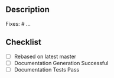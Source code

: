 <!--
Short description of change in documentation
-->

Description
-----------
<!--
Additional information about the PR answering following questions:

* Is this new addition to documentation ?
* Is this change correction of existing documentation?
* More detail if necessary to describe all commits in pull request.
-->
Fixes: #<issue number> ...

Checklist
---------
- [ ] Rebased on latest master
- [ ] Documentation Generation Successful
- [ ] Documentation Tests Pass
